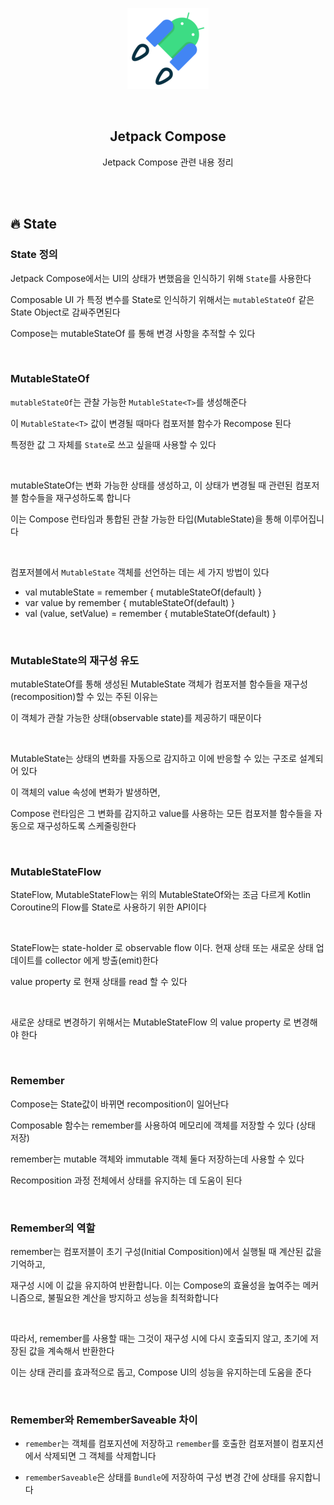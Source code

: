 <div align="center">
  <p>
    <img src="../README.assets/jetpack-hero.png">
  </p>
  <br>
  <h2>Jetpack Compose</h2>
  <p>Jetpack Compose 관련 내용 정리</p>
  <br>
  <br>
</div>




## 🔥 State

### State 정의

Jetpack Compose에서는 UI의 상태가 변했음을 인식하기 위해 `State`를 사용한다

Composable UI 가 특정 변수를 State로 인식하기 위해서는 `mutableStateOf` 같은 State Object로 감싸주면된다

Compose는 mutableStateOf 를 통해 변경 사항을 추적할 수 있다

<br>

### MutableStateOf

`mutableStateOf`는 관찰 가능한 `MutableState<T>`를 생성해준다

이 `MutableState<T>` 값이 변경될 때마다 컴포저블 함수가 Recompose 된다

특정한 값 그 자체를 `State`로 쓰고 싶을때 사용할 수 있다

<br>

mutableStateOf는 변화 가능한 상태를 생성하고, 이 상태가 변경될 때 관련된 컴포저블 함수들을 재구성하도록 합니다

이는 Compose 런타임과 통합된 관찰 가능한 타입(MutableState)을 통해 이루어집니다

<br>

컴포저블에서 `MutableState` 객체를 선언하는 데는 세 가지 방법이 있다

- val mutableState = remember { mutableStateOf(default) }
- var value by remember { mutableStateOf(default) }
- val (value, setValue) = remember { mutableStateOf(default) }

<br>

### MutableState의 재구성 유도

mutableStateOf를 통해 생성된 MutableState 객체가 컴포저블 함수들을 재구성(recomposition)할 수 있는 주된 이유는

이 객체가 관찰 가능한 상태(observable state)를 제공하기 때문이다

<br>

MutableState는 상태의 변화를 자동으로 감지하고 이에 반응할 수 있는 구조로 설계되어 있다

이 객체의 value 속성에 변화가 발생하면,

Compose 런타임은 그 변화를 감지하고 value를 사용하는 모든 컴포저블 함수들을 자동으로 재구성하도록 스케줄링한다

<br>

### MutableStateFlow

StateFlow, MutableStateFlow는 위의 MutableStateOf와는 조금 다르게 Kotlin Coroutine의 Flow를 State로 사용하기 위한 API이다

<br>

StateFlow는 state-holder 로 observable flow 이다. 현재 상태 또는 새로운 상태 업데이트를 collector 에게 방출(emit)한다

value property 로 현재 상태를 read 할 수 있다

<br>

새로운 상태로 변경하기 위해서는 MutableStateFlow 의 value property 로 변경해야 한다

<br>

### Remember

Compose는 State값이 바뀌면 recomposition이 일어난다

Composable 함수는 remember를 사용하여 메모리에 객체를 저장할 수 있다 (상태 저장)

remember는 mutable 객체와 immutable 객체 둘다 저장하는데 사용할 수 있다

Recomposition 과정 전체에서 상태를 유지하는 데 도움이 된다

<br>

### Remember의 역할

remember는 컴포저블이 초기 구성(Initial Composition)에서 실행될 때 계산된 값을 기억하고, 

재구성 시에 이 값을 유지하여 반환합니다. 이는 Compose의 효율성을 높여주는 메커니즘으로, 불필요한 계산을 방지하고 성능을 최적화합니다

<br>

따라서, remember를 사용할 때는 그것이 재구성 시에 다시 호출되지 않고, 초기에 저장된 값을 계속해서 반환한다

이는 상태 관리를 효과적으로 돕고, Compose UI의 성능을 유지하는데 도움을 준다

<br>

### Remember와 RememberSaveable 차이

- `remember`는 객체를 컴포지션에 저장하고 `remember`를 호출한 컴포저블이 컴포지션에서 삭제되면 그 객체를 삭제합니다

- `rememberSaveable`은 상태를 `Bundle`에 저장하여 구성 변경 간에 상태를 유지합니다
